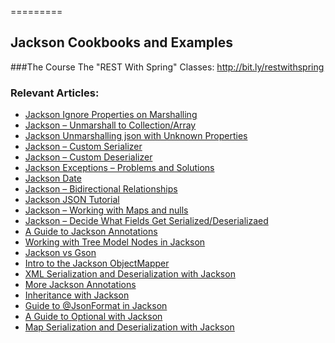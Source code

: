 =========

## Jackson Cookbooks and Examples

###The Course
The "REST With Spring" Classes: http://bit.ly/restwithspring

### Relevant Articles: 
- [Jackson Ignore Properties on Marshalling](http://www.baeldung.com/jackson-ignore-properties-on-serialization)
- [Jackson – Unmarshall to Collection/Array](http://www.baeldung.com/jackson-collection-array)
- [Jackson Unmarshalling json with Unknown Properties](http://www.baeldung.com/jackson-deserialize-json-unknown-properties)
- [Jackson – Custom Serializer](http://www.baeldung.com/jackson-custom-serialization)
- [Jackson – Custom Deserializer](http://www.baeldung.com/jackson-deserialization)
- [Jackson Exceptions – Problems and Solutions](http://www.baeldung.com/jackson-exception)
- [Jackson Date](http://www.baeldung.com/jackson-serialize-dates)
- [Jackson – Bidirectional Relationships](http://www.baeldung.com/jackson-bidirectional-relationships-and-infinite-recursion)
- [Jackson JSON Tutorial](http://www.baeldung.com/jackson)
- [Jackson – Working with Maps and nulls](http://www.baeldung.com/jackson-map-null-values-or-null-key)
- [Jackson – Decide What Fields Get Serialized/Deserializaed](http://www.baeldung.com/jackson-field-serializable-deserializable-or-not)
- [A Guide to Jackson Annotations](http://www.baeldung.com/jackson-annotations)
- [Working with Tree Model Nodes in Jackson](http://www.baeldung.com/jackson-json-node-tree-model)
- [Jackson vs Gson](http://www.baeldung.com/jackson-vs-gson)
- [Intro to the Jackson ObjectMapper](http://www.baeldung.com/jackson-object-mapper-tutorial)
- [XML Serialization and Deserialization with Jackson](http://www.baeldung.com/jackson-xml-serialization-and-deserialization)
- [More Jackson Annotations](http://www.baeldung.com/jackson-advanced-annotations)
- [Inheritance with Jackson](http://www.baeldung.com/jackson-inheritance)
- [Guide to @JsonFormat in Jackson](http://www.baeldung.com/jackson-jsonformat)
- [A Guide to Optional with Jackson](http://www.baeldung.com/jackson-optional)
- [Map Serialization and Deserialization with Jackson](http://www.baeldung.com/jackson-map)
